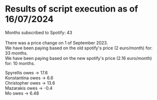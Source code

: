 # Results of script execution as of 16/07/2024

Months subscribed to Spotify: 43 <br>
<br>
There was a price change on 1 of September 2023. <br>
We have been paying based on the old spotify's price (2 euro/month) for: 33 months.<br>
We have been paying based on the new spotify's price (2.16 euro/month) for: 10 months.<br>

Spyrellis  owes -> 17.6 <br>
Konstantina  owes -> 6.6<br>
Christopher  owes -> 13.6<br>
Mazarakis  owes -> -0.4<br>
Mo  owes -> 6.48<br>
